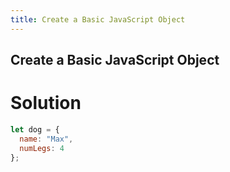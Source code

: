 ```yaml
---
title: Create a Basic JavaScript Object
---
```

## Create a Basic JavaScript Object

# Solution 
```javascript
let dog = {
  name: "Max",
  numLegs: 4
};
```
